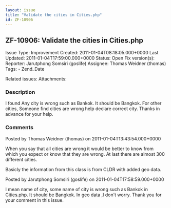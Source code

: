 ```yaml
---
layout: issue
title: "Validate the cities in Cities.php"
id: ZF-10906
---
```


ZF-10906: Validate the cities in Cities.php
-------------------------------------------

 Issue Type: Improvement Created: 2011-01-04T08:18:05.000+0000 Last Updated: 2011-01-04T17:59:00.000+0000 Status: Open Fix version(s): 
 Reporter:  Jarutphong Somsiri (goslife)  Assignee:  Thomas Weidner (thomas)  Tags: - Zend\_Date
 
 Related issues: 
 Attachments: 
### Description

I found Any city is wrong such as Bankok. It should be Bangkok. For other cities, Someone find cities are wrong help declare correct city. Thanks in advance for your help.

 

 

### Comments

Posted by Thomas Weidner (thomas) on 2011-01-04T13:43:54.000+0000

When you say that all cities are wrong it would be better to know from which you expect or know that they are wrong. At last there are almost 300 different cities.

Basicly the information from this class is from CLDR with added geo data.

 

 

Posted by Jarutphong Somsiri (goslife) on 2011-01-04T17:58:59.000+0000

I mean name of city, some name of city is wrong such as Bankok in Cities.php. It should be Bangkok. In geo data ,I don't worry. Thank you for your comment in this issue.

 

 